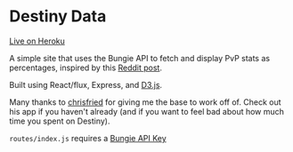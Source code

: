 # Destiny Data

[Live on Heroku](https://destiny-data.herokuapp.com/)

A simple site that uses the Bungie API to fetch and display PvP stats as percentages, inspired by this [Reddit post](https://www.reddit.com/r/CruciblePlaybook/comments/4rp01r/ideal_breakdown_of_kill_types/).

Built using React/flux, Express, and [D3.js](https://d3js.org/).

Many thanks to [chrisfried](https://github.com/chrisfried/secret-scrubland) for giving me the base to work off of. Check out his app if you haven't already (and if you want to feel bad about how much time you spent on Destiny).

`routes/index.js` requires a [Bungie API Key](https://www.bungie.net/en/User/API)
